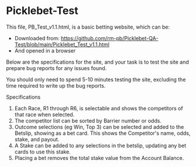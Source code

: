 # Picklebet-Test
This file, PB_Test_v1.1.html, is a basic betting website, which can be:
* Downloaded from: https://github.com/rm-pb/Picklebet-QA-Test/blob/main/Picklebet_Test_v1.1.html
* And opened in a browser

Below are the specifications for the site, and your task is to test the site and prepare bug reports for any issues found.

You should only need to spend 5-10 minutes testing the site, excluding the time required to write up the bug reports.

Specifications
1. Each Race, R1 through R6, is selectable and shows the competitors of that race when selected.
2. The competitor list can be sorted by Barrier number or odds.
3. Outcome selections (eg Win, Top 3) can be selected and added to the Betslip, showing as a bet card. This shows the Competitor's name, odds, stake, and payout.
4. A Stake can be added to any selections in the betslip, updating any bet cards to use this stake.
5. Placing a bet removes the total stake value from the Account Balance.
